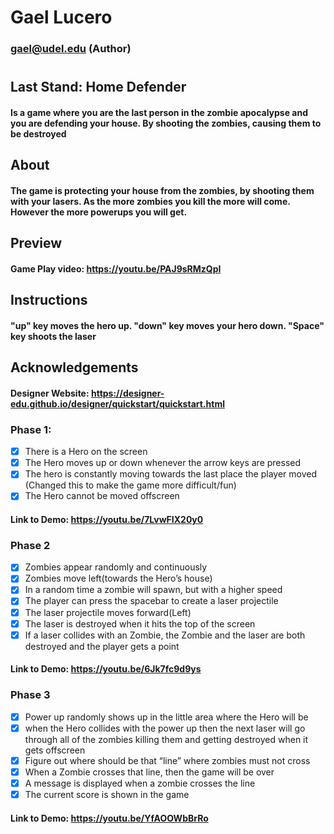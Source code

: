 # Gael Lucero
### gael@udel.edu (Author)

#
## Last Stand: Home Defender
#### Is a game where you are the last person in the zombie apocalypse and you are defending your house. By shooting the zombies, causing them to be destroyed

## About
#### The game is protecting your house from the zombies, by shooting them with your lasers. As the more zombies you kill the more will come. However the more powerups you will get.

## Preview
#### Game Play video: https://youtu.be/PAJ9sRMzQpI

## Instructions
#### "up" key moves the hero up. "down" key moves your hero down. "Space" key shoots the laser

## Acknowledgements
#### Designer Website: https://designer-edu.github.io/designer/quickstart/quickstart.html

### Phase 1: 
- [x] There is a Hero on the screen
- [x] The Hero moves up or down whenever the arrow keys are pressed
- [x] The hero is constantly moving towards the last place the player moved (Changed this to make the game more difficult/fun)
- [x] The Hero cannot be moved offscreen
#### Link to Demo: https://youtu.be/7LvwFIX20y0 

### Phase 2
- [x] Zombies appear randomly and continuously
- [x] Zombies move left(towards the Hero’s house)
- [x] In a random time a zombie will spawn, but with a higher speed 
- [x] The player can press the spacebar to create a laser projectile
- [x] The laser projectile moves forward(Left)
- [x] The laser is destroyed when it hits the top of the screen
- [x] If a laser collides with an Zombie, the Zombie and the laser are both destroyed and the player gets a point
#### Link to Demo: https://youtu.be/6Jk7fc9d9ys

### Phase 3
- [x] Power up randomly shows up in the little area where the Hero will be
- [x] when the Hero collides with the power up then the next laser will go through all of the zombies killing them and getting destroyed when it gets offscreen
- [x] Figure out where should be that “line” where zombies must not cross
- [x] When a Zombie crosses that line, then the game will be over
- [x] A message is displayed when a zombie crosses the line
- [x] The current score is shown in the game
#### Link to Demo: https://youtu.be/YfAOOWbBrRo
